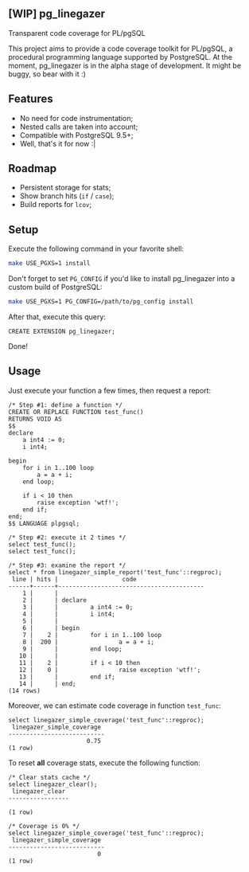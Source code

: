 ## [WIP] pg_linegazer
Transparent code coverage for PL/pgSQL

This project aims to provide a code coverage toolkit for PL/pgSQL, a procedural programming language supported by PostgreSQL. At the moment, pg_linegazer is in the alpha stage of development. It might be buggy, so bear with it :)

## Features

* No need for code instrumentation;
* Nested calls are taken into account;
* Compatible with PostgreSQL 9.5+;
* Well, that's it for now :|

## Roadmap

* Persistent storage for stats;
* Show branch hits (`if` / `case`);
* Build reports for `lcov`;

## Setup

Execute the following command in your favorite shell: 

```bash
make USE_PGXS=1 install
```

Don't forget to set `PG_CONFIG` if you'd like to install pg_linegazer into a custom build of PostgreSQL:

```bash
make USE_PGXS=1 PG_CONFIG=/path/to/pg_config install
```

After that, execute this query:

```plpgsql
CREATE EXTENSION pg_linegazer;
```

Done!

## Usage

Just execute your function a few times, then request a report:

```plpgsql
/* Step #1: define a function */
CREATE OR REPLACE FUNCTION test_func()
RETURNS VOID AS
$$
declare
	a int4 := 0;
	i int4;

begin
	for i in 1..100 loop
		a = a + i;
	end loop;

	if i < 10 then
		raise exception 'wtf!';
	end if;
end;
$$ LANGUAGE plpgsql;

/* Step #2: execute it 2 times */
select test_func();
select test_func();

/* Step #3: examine the report */
select * from linegazer_simple_report('test_func'::regproc);
 line | hits |                  code
------+------+-----------------------------------------
    1 |      |
    2 |      | declare
    3 |      |         a int4 := 0;
    4 |      |         i int4;
    5 |      |
    6 |      | begin
    7 |    2 |         for i in 1..100 loop
    8 |  200 |                 a = a + i;
    9 |      |         end loop;
   10 |      |
   11 |    2 |         if i < 10 then
   12 |    0 |                 raise exception 'wtf!';
   13 |      |         end if;
   14 |      | end;
(14 rows)
```

Moreover, we can estimate code coverage in function `test_func`:

```plpgsql
select linegazer_simple_coverage('test_func'::regproc);
 linegazer_simple_coverage
---------------------------
                      0.75
(1 row)
```

To reset **all** coverage stats, execute the following function:

```plpgsql
/* Clear stats cache */
select linegazer_clear();
 linegazer_clear
-----------------

(1 row)

/* Coverage is 0% */
select linegazer_simple_coverage('test_func'::regproc);
 linegazer_simple_coverage
---------------------------
                         0
(1 row)
```
